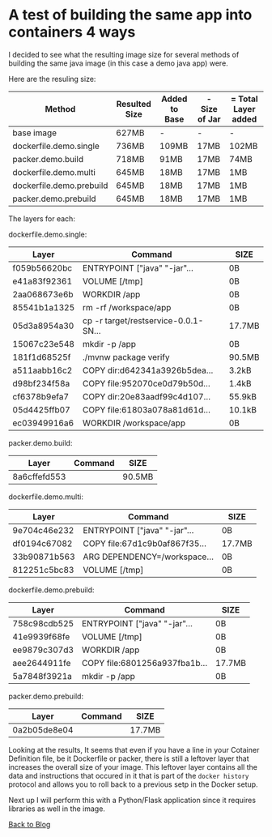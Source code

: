 # A test of building the same app into containers 4 ways  

I decided to see what the resulting image size for several methods of building the same java image (in this case a demo java app) were.  

Here are the resuling size:

| Method | Resulted Size | Added to Base | - Size of Jar | = Total Layer added |
| --- | --- | --- | --- | --- |
| base image | 627MB | - | - | - |
| dockerfile.demo.single | 736MB | 109MB | 17MB | 102MB |
| packer.demo.build | 718MB | 91MB | 17MB | 74MB |
| dockerfile.demo.multi | 645MB | 18MB | 17MB | 1MB |
| dockerfile.demo.prebuild | 645MB | 18MB | 17MB | 1MB |
| packer.demo.prebuild | 645MB | 18MB | 17MB | 1MB |

The layers for each:

dockerfile.demo.single:

| Layer | Command | SIZE |
| --- | --- | --- |
| f059b56620bc |  ENTRYPOINT ["java" "-jar"…  | 0B |
| e41a83f92361 |  VOLUME [/tmp] | 0B |
| 2aa068673e6b | WORKDIR /app | 0B |
| 85541b1a1325 | rm -rf /workspace/app | 0B |
| 05d3a8954a30 | cp -r target/restservice-0.0.1-SN… | 17.7MB |
| 15067c23e548 | mkdir -p /app | 0B |
| 181f1d68525f | ./mvnw package verify | 90.5MB |
| a511aabb16c2 | COPY dir:d642341a3926b5dea… | 3.2kB |
| d98bf234f58a | COPY file:952070ce0d79b50d… | 1.4kB |
| cf6378b9efa7 | COPY dir:20e83aadf99c4d107… | 55.9kB |
| 05d4425ffb07 | COPY file:61803a078a81d61d… | 10.1kB |
| ec03949916a6 | WORKDIR /workspace/app | 0B |

packer.demo.build:

| Layer | Command | SIZE |
| --- | --- | --- |
| 8a6cffefd553 | | 90.5MB |

dockerfile.demo.multi:  

| Layer | Command | SIZE |
| --- | --- | --- |
| 9e704c46e232 | ENTRYPOINT ["java" "-jar"… | 0B |
| df0194c67082 | COPY file:67d1c9b0af867f35… | 17.7MB |
| 33b90871b563 | ARG DEPENDENCY=/workspace… | 0B |
| 812251c5bc83 | VOLUME [/tmp] | 0B |

dockerfile.demo.prebuild:  

| Layer | Command | SIZE |
| --- | --- | --- |
| 758c98cdb525 | ENTRYPOINT ["java" "-jar"… | 0B |
| 41e9939f68fe | VOLUME [/tmp] | 0B |
| ee9879c307d3 | WORKDIR /app | 0B |
| aee2644911fe | COPY file:6801256a937fba1b… | 17.7MB |
| 5a7848f3921a | mkdir -p /app | 0B |


packer.demo.prebuild:  

| Layer | Command | SIZE |
| --- | --- | --- |
| 0a2b05de8e04 |  | 17.7MB |

Looking at the results, It seems that even if you have a line in your Cotainer Definition file, be it Dockerfile or packer, there is still a leftover layer that increases the overall size of your image. This leftover layer contains all the data and instructions that occured in it that is part of the ```docker history``` protocol and allows you to roll back to a previous setp in the Docker setup.  

Next up I will perform this with a Python/Flask application since it requires libraries as well in the image.
  
[Back to Blog](https://madmages.com)
